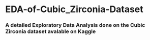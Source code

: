 # EDA-of-Cubic_Zirconia-Dataset
### A detailed Exploratory Data Analysis done on the Cubic Zirconia dataset avalable on Kaggle
